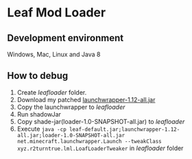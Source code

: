 # Leaf Mod Loader

## Development environment
Windows, Mac, Linux and Java 8

## How to debug
1. Create *leafloader* folder.
2. Download my patched [launchwrapper-1.12-all.jar](https://github.com/NamuTree0345/LegacyLauncher/releases/download/1.12/launchwrapper-1.12-all.jar)
3. Copy the launchwrapper to *leafloader*
4. Run shadowJar
5. Copy shade-jar(loader-1.0-SNAPSHOT-all.jar) to *leafloader*
6. Execute `java -cp leaf-default.jar;launchwrapper-1.12-all.jar;loader-1.0-SNAPSHOT-all.jar net.minecraft.launchwrapper.Launch --tweakClass xyz.r2turntrue.lml.LoafLoaderTweaker` in *leafloader* folder